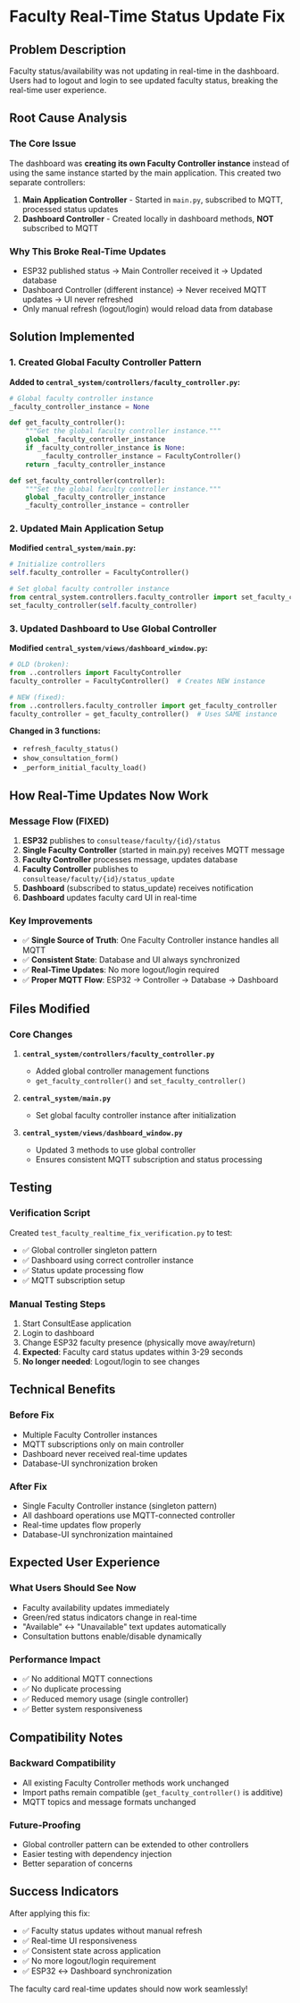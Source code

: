 # Faculty Real-Time Status Update Fix

## Problem Description
Faculty status/availability was not updating in real-time in the dashboard. Users had to logout and login to see updated faculty status, breaking the real-time user experience.

## Root Cause Analysis

### The Core Issue
The dashboard was **creating its own Faculty Controller instance** instead of using the same instance started by the main application. This created two separate controllers:

1. **Main Application Controller** - Started in `main.py`, subscribed to MQTT, processed status updates
2. **Dashboard Controller** - Created locally in dashboard methods, **NOT** subscribed to MQTT

### Why This Broke Real-Time Updates
- ESP32 published status → Main Controller received it → Updated database
- Dashboard Controller (different instance) → Never received MQTT updates → UI never refreshed
- Only manual refresh (logout/login) would reload data from database

## Solution Implemented

### 1. Created Global Faculty Controller Pattern

**Added to `central_system/controllers/faculty_controller.py`:**
```python
# Global faculty controller instance
_faculty_controller_instance = None

def get_faculty_controller():
    """Get the global faculty controller instance."""
    global _faculty_controller_instance
    if _faculty_controller_instance is None:
        _faculty_controller_instance = FacultyController()
    return _faculty_controller_instance

def set_faculty_controller(controller):
    """Set the global faculty controller instance."""
    global _faculty_controller_instance
    _faculty_controller_instance = controller
```

### 2. Updated Main Application Setup

**Modified `central_system/main.py`:**
```python
# Initialize controllers
self.faculty_controller = FacultyController()

# Set global faculty controller instance
from central_system.controllers.faculty_controller import set_faculty_controller
set_faculty_controller(self.faculty_controller)
```

### 3. Updated Dashboard to Use Global Controller

**Modified `central_system/views/dashboard_window.py`:**
```python
# OLD (broken):
from ..controllers import FacultyController
faculty_controller = FacultyController()  # Creates NEW instance

# NEW (fixed):
from ..controllers.faculty_controller import get_faculty_controller
faculty_controller = get_faculty_controller()  # Uses SAME instance
```

**Changed in 3 functions:**
- `refresh_faculty_status()`
- `show_consultation_form()`
- `_perform_initial_faculty_load()`

## How Real-Time Updates Now Work

### Message Flow (FIXED)
1. **ESP32** publishes to `consultease/faculty/{id}/status`
2. **Single Faculty Controller** (started in main.py) receives MQTT message
3. **Faculty Controller** processes message, updates database
4. **Faculty Controller** publishes to `consultease/faculty/{id}/status_update`
5. **Dashboard** (subscribed to status_update) receives notification
6. **Dashboard** updates faculty card UI in real-time

### Key Improvements
- ✅ **Single Source of Truth**: One Faculty Controller instance handles all MQTT
- ✅ **Consistent State**: Database and UI always synchronized
- ✅ **Real-Time Updates**: No more logout/login required
- ✅ **Proper MQTT Flow**: ESP32 → Controller → Database → Dashboard

## Files Modified

### Core Changes
1. **`central_system/controllers/faculty_controller.py`**
   - Added global controller management functions
   - `get_faculty_controller()` and `set_faculty_controller()`

2. **`central_system/main.py`**
   - Set global faculty controller instance after initialization

3. **`central_system/views/dashboard_window.py`**
   - Updated 3 methods to use global controller
   - Ensures consistent MQTT subscription and status processing

## Testing

### Verification Script
Created `test_faculty_realtime_fix_verification.py` to test:
- ✅ Global controller singleton pattern
- ✅ Dashboard using correct controller instance  
- ✅ Status update processing flow
- ✅ MQTT subscription setup

### Manual Testing Steps
1. Start ConsultEase application
2. Login to dashboard
3. Change ESP32 faculty presence (physically move away/return)
4. **Expected**: Faculty card status updates within 3-29 seconds
5. **No longer needed**: Logout/login to see changes

## Technical Benefits

### Before Fix
- Multiple Faculty Controller instances
- MQTT subscriptions only on main controller
- Dashboard never received real-time updates
- Database-UI synchronization broken

### After Fix
- Single Faculty Controller instance (singleton pattern)
- All dashboard operations use MQTT-connected controller
- Real-time updates flow properly
- Database-UI synchronization maintained

## Expected User Experience

### What Users Should See Now
- Faculty availability updates immediately
- Green/red status indicators change in real-time
- "Available" ↔ "Unavailable" text updates automatically
- Consultation buttons enable/disable dynamically

### Performance Impact
- ✅ No additional MQTT connections
- ✅ No duplicate processing
- ✅ Reduced memory usage (single controller)
- ✅ Better system responsiveness

## Compatibility Notes

### Backward Compatibility
- All existing Faculty Controller methods work unchanged
- Import paths remain compatible (`get_faculty_controller()` is additive)
- MQTT topics and message formats unchanged

### Future-Proofing
- Global controller pattern can be extended to other controllers
- Easier testing with dependency injection
- Better separation of concerns

## Success Indicators

After applying this fix:
- ✅ Faculty status updates without manual refresh
- ✅ Real-time UI responsiveness
- ✅ Consistent state across application
- ✅ No more logout/login requirement
- ✅ ESP32 ↔ Dashboard synchronization

The faculty card real-time updates should now work seamlessly! 